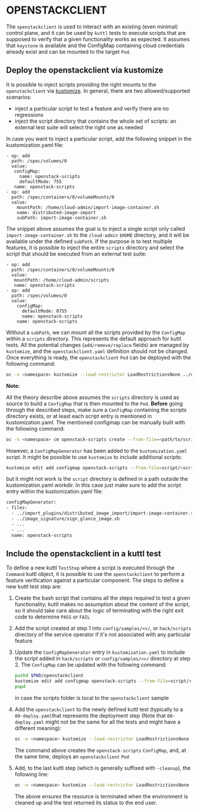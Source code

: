 # OPENSTACKCLIENT

The `openstackclient` is used to interact with an existing (even minimal)
control plane, and it can be used by `kuttl` tests to execute scripts that are
supposed to verify that a given functionality works as expected.
It assumes that `keystone` is available and the ConfigMap containing cloud
credentials already exist and can be mounted to the target `Pod`.

## Deploy the openstackclient via kustomize

It is possible to inject scripts providing the right mounts to the
`openstackclient` via [kustomize](https://kustomize.io).
In general, there are two allowed/supported scenarios:
- inject a particular script to test a feature and verify there are no regressions
- inject the script directory that contains the whole set of scripts: an external
  test suite will select the right one as needed

In case you want to inject a particular script, add the following snippet in the
kustomization.yaml file:

```
- op: add
  path: /spec/volumes/0
  value:
   configMap:
     name: openstack-scripts
     defaultMode: 755
   name: openstack-scripts
- op: add
  path: /spec/containers/0/volumeMounts/0
  value:
    mountPath: /home/cloud-admin/import-image-container.sh
    name: distributed-image-import
    subPath: import-image-container.sh
```

The snippet above assumes the goal is to inject a single script only called
`import-image-container.sh` to the `cloud-admin` `$HOME` directory, and it will
be available under the defined `subPath`. If the purpose is to test multiple
features, it is possible to inject the entire `scripts` directory and select
the script that should be executed from an external test suite:

```
- op: add
  path: /spec/containers/0/volumeMounts/0
  value:
   mountPath: /home/cloud-admin/scripts
   name: openstack-scripts
- op: add
  path: /spec/volumes/0
  value:
    configMap:
      defaultMode: 0755
      name: openstack-scripts
    name: openstack-scripts
```

Without a `subPath`, we can mount all the scripts provided by the `ConfigMap`
within a `scripts` directory.
This represents the default approach for kuttl tests.
All the potential changes (`add/remove/replace` fields) are managed by
`kustomize`, and the `openstackclient.yaml` definition should not be changed.
Once everything is ready, the `openstackclient` `Pod` can be deployed with the
following command:

```bash
oc -n <namespace> kustomize --load-restrictor LoadRestrictionsNone ../openstackclient | oc apply -f -
```

**Note:**

All the theory describe above assumes the `scripts` directory is used as source
to build a `ConfigMap` that is then mounted to the `Pod`. **Before** going
through the described steps, make sure a `ConfigMap` containing the scripts
directory exists, or at least each script entry is mentioned in kustomization.yaml.
The mentioned configmap can be manually built with the following command:

```bash
oc -n <namespace> cm openstack-scripts create --from-file=<path/to/scripts/directory>
```

However, a `ConfigMapGenerator` has been added to the `kustomization.yaml` script.
It might be possible to use `kustomize` to include additional scripts:

```bash
kustomize edit add configmap openstack-scripts --from-file=script/<script_name>
```

but it might not work is the `script` directory is defined in a path outside the
kustomization.yaml workdir. In this case just make sure to add the script entry
within the kustomization.yaml file:

```bash
configMapGenerator:
- files:
  - ../import_plugins/distributed_image_import/import-image-container.sh
  - ../image_signature/sign_glance_image.sh
  - ...
  - ...
  name: openstack-scripts
```

## Include the openstackclient in a kuttl test

To define a new kuttl `TestStep` where a script is executed through the `Command`
kuttl object, it is possible to use the `openstackclient` to perform a feature
verification against a particular component.
The steps to define a new kuttl test step are:
1. Create the bash script that contains all the steps required to test a given
   functionality; kuttl makes no assumption about the content of the script, so
   it should take care about the logic of terminating with the right exit code
   to determine `PASS` or `FAIL`
2. Add the script created at step 1 into `config/samples/<>/`, or `hack/scripts`
   directory of the service operator if it's not associated with any particular
   feature
3. Update the `ConfigMapGenerator` entry in `kustomization.yaml` to include the
   script added in `hack/scripts` or `config/samples/<>/` directory at step 2.
   The `ConfigMap` can be updated with the following command:

   ```bash
   pushd $PWD/openstackclient
   kustomize edit add configmap openstack-scripts --from-file=script/<script_name>
   popd
   ```
   in case the scripts folder is local to the `openstackclient` sample
4. Add the `openstackclient` to the newly defined kuttl test (typically to a
   `00-deploy.yaml`that represents the deployment step (Note that
   `00-deploy.yaml` might not be the same for all the tests and might have a
   different meaning):

   ```bash
   oc -n <namespace> kustomize --load-restrictor LoadRestrictionsNone ../../../openstackclient | oc -n <namespace> apply -f -
   ```
   The command above creates the `openstack-scripts` `ConfigMap`, and, at the
   same time, deploys an `openstackclient` `Pod`
5. Add, to the last kuttl step (which is generally suffixed with `-cleanup`),
    the following line:
   ```bash
   oc -n <namespace> kustomize --load-restrictor LoadRestrictionsNone ../../../openstackclient | oc -n <namespace> delete -f -
   ```
   The above ensures the resource is terminated when the environment is cleaned
   up and the test returned its status to the end user.
